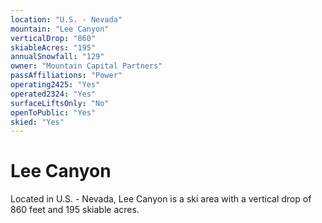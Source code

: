 ```yaml
---
location: "U.S. - Nevada"
mountain: "Lee Canyon"
verticalDrop: "860"
skiableAcres: "195"
annualSnowfall: "129"
owner: "Mountain Capital Partners"
passAffiliations: "Power"
operating2425: "Yes"
operated2324: "Yes"
surfaceLiftsOnly: "No"
openToPublic: "Yes"
skied: "Yes"
---
```


# Lee Canyon

Located in U.S. - Nevada, Lee Canyon is a ski area with a vertical drop of 860 feet and 195 skiable acres.